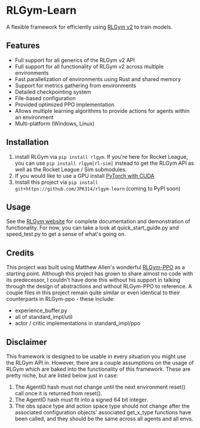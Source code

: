 # RLGym-Learn
A flexible framework for efficiently using [RLGym v2](rlgym.org) to train models.

## Features
- Full support for all generics of the RLGym v2 API
- Full support for all functionality of RLGym v2 across multiple environments
- Fast parallelization of environments using Rust and shared memory
- Support for metrics gathering from environments
- Detailed checkpointing system
- File-based configuration
- Provided optimized PPO implementation
- Allows multiple learning algorithms to provide actions for agents within an environment
- Multi-platform (Windows, Linux)

## Installation
1. install RLGym via `pip install rlgym`. If you're here for Rocket League, you can use `pip install rlgym[rl-sim]` instead to get the RLGym API as well as the Rocket League / Sim submodules. 
2. If you would like to use a GPU install [PyTorch with CUDA](https://pytorch.org/get-started/locally/)
3. Install this project via `pip install git+https://github.com/JPK314/rlgym-learn` (coming to PyPI soon)

## Usage
See the [RLGym website](https://rlgym.org/RLGym%20Learn/introduction/) for complete documentation and demonstration of functionality. For now, you can take a look at quick_start_guide.py and speed_test.py to get a sense of what's going on.


## Credits
This project was built using Matthew Allen's wonderful [RLGym-PPO](https://github.com/AechPro/rlgym-ppo) as a starting point. Although this project has grown to share almost no code with its predecessor, I couldn't have done this without his support in talking through the design of abstractions and without RLGym-PPO to reference. A couple files in this project remain quite similar or even identical to their counterparts in RLGym-ppo - these include:
- experience_buffer.py
- all of standard_impl/util
- actor / critic implementations in standard_impl/ppo

## Disclaimer
This framework is designed to be usable in every situation you might use the RLGym API in. However, there are a couple assumptions on the usage of RLGym which are baked into the functionality of this framework. These are pretty niche, but are listed below just in case:
1. The AgentID hash must not change until the next environment reset() call once it is returned from reset().
2. The AgentID hash must fit into a signed 64 bit integer.
3. The obs space type and action space type should not change after the associated configuration objects' associated get_x_type functions have been called, and they should be the same across all agents and all envs.